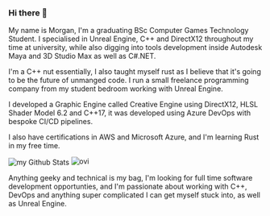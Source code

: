 ### Hi there 👋

My name is Morgan, I'm a graduating BSc Computer Games Technology Student. 
I specialised in Unreal Engine, C++ and DirectX12 throughout my time at university, while also digging into tools development inside Autodesk Maya and 3D Studio Max as well as C#.NET.

I'm a C++ nut essentially, I also taught myself rust as I believe that it's going to be the future of unmanged code. I run a small freelance programming company from my student bedroom working with Unreal Engine.

I developed a Graphic Engine called Creative Engine using DirectX12, HLSL Shader Model 6.2 and C++17, it was developed using Azure DevOps with bespoke CI/CD pipelines.

I also have certifications in AWS and Microsoft Azure, and I'm learning Rust in my free time.

<img align="center" src="https://github-readme-stats.vercel.app/api?username=MorganRuffell&include_all_commits=true&count_private=true&show_icons=true&line_height=20&title_color=2B5BBD&icon_color=1124BB&text_color=A1A1A1&bg_color=0,000000,130F40" alt="my Github Stats"/>

<img src="https://github-readme-stats.vercel.app/api/top-langs?username=MorganRuffell&show_icons=true&locale=en&layout=compact&theme=chartreuse-dark" alt="ovi" />



Anything geeky and technical is my bag, I'm looking for full time software development opportunties, and I'm passionate about working with C++, DevOps and anything super complicated I can get myself stuck into, as well as Unreal Engine.



